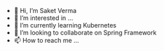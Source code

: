 - 👋 Hi, I’m Saket Verma
- 👀 I’m interested in ...
- 🌱 I’m currently learning Kubernetes
- 💞️ I’m looking to collaborate on Spring Framework
- 📫 How to reach me ...

<!---
illuvium37/illuvium37 is a ✨ special ✨ repository because its `README.md` (this file) appears on your GitHub profile.
You can click the Preview link to take a look at your changes.
--->
